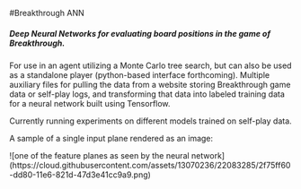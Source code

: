 #Breakthrough ANN
##### Deep Neural Networks for evaluating board positions in the game of Breakthrough. 
For use in an agent utilizing a Monte Carlo tree search, but can also be used as a standalone player (python-based interface forthcoming). 
Multiple auxiliary files for pulling the data from a website storing Breakthrough game data or self-play logs, and transforming that data into labeled training data for a neural network built using Tensorflow.
<p><p>Currently running experiments on different models trained on self-play data.
<p><p>A sample of a single input plane rendered as an image:
<p>![one of the feature planes as seen by the neural network](https://cloud.githubusercontent.com/assets/13070236/22083285/2f75ff60-dd80-11e6-821d-47d3e41cc9a9.png)
